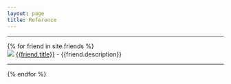 ```yaml
---
layout: page
title: Reference
---
```


<hr>
{% for friend in site.friends %}
<div class="friend-reference" title="{{friend.description}}">
    <img src="{{friend.favicon}}">
    <a href="{{friend.url}}" target="_blank">{{friend.title}}</a> - {{friend.description}}
</div>
<hr class="reference-padding">
{% endfor %}
